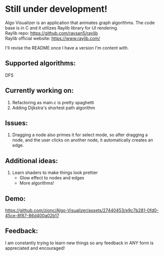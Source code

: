 # Still under development!
Algo Visualizer is an application that animates graph algorithms. The code base is in C and it utilizes Raylib library for UI rendering.  
Raylib repo: https://github.com/raysan5/raylib  
Raylib official website: https://www.raylib.com/  

I'll revise the README once I have a version I'm content with.
  
## Supported algorithms:
DFS

## Currently working on:
1) Refactoring as main.c is pretty spaghetti
2) Adding Dijkstra's shortest path algorithm

## Issues:
1) Dragging a node also primes it for select mode, so after dragging a node, and the user clicks on another node, it automatically creates an edge.

## Additional ideas:
1) Learn shaders to make things look prettier
   - Glow effect to nodes and edges
   - More algorithms!

## Demo:
https://github.com/zionc/Algo-Visualizer/assets/27440453/e9c7b281-0fd0-45ce-8f87-86d400a02b17

## Feedback:
I am constantly trying to learn new things so any feedback in ANY form is appreciated and encouraged!
